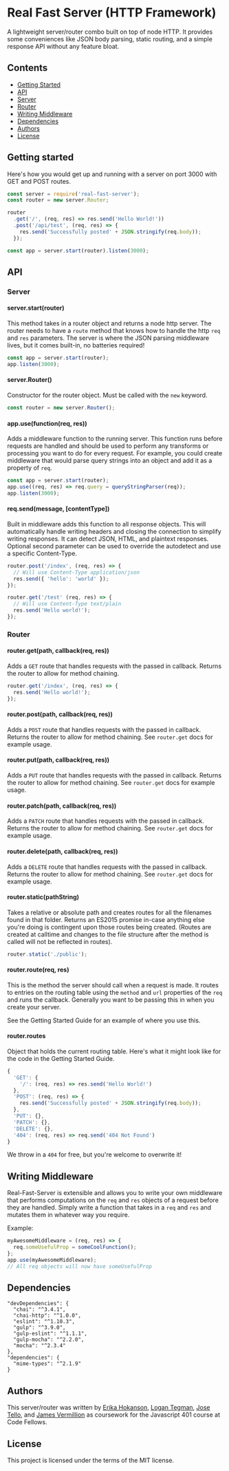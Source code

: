 # Real Fast Server (HTTP Framework)

A lightweight server/router combo built on top of node HTTP.
It provides some conveniences like JSON body parsing, static routing,
and a simple response API without any feature bloat.

## Contents

+   [Getting Started](https://github.com/Real-Fast-Server/real-fast-server-framework#getting-started)
+   [API](https://github.com/Real-Fast-Server/real-fast-server-framework#api)
  +   [Server](https://github.com/Real-Fast-Server/real-fast-server-framework#server)
  +   [Router](https://github.com/Real-Fast-Server/real-fast-server-framework#router)
+   [Writing Middleware](https://github.com/Real-Fast-Server/real-fast-server-framework#writing-middleware)
+   [Dependencies](https://github.com/Real-Fast-Server/real-fast-server-framework#dependencies)
+   [Authors](https://github.com/Real-Fast-Server/real-fast-server-framework#authors)
+   [License](https://github.com/Real-Fast-Server/real-fast-server-framework#license)

## Getting started

Here's how you would get up and running with a server on port 3000 with GET and POST routes.

```js
const server = require('real-fast-server');
const router = new server.Router;

router
  .get('/', (req, res) => res.send('Hello World!'))
  .post('/api/test', (req, res) => {
    res.send('Successfully posted' + JSON.stringify(req.body));
  });

const app = server.start(router).listen(3000);
```

## API

### Server

#### server.start(router)

This method takes in a router object and returns a node http server.
The router needs to have a `route` method that knows how to handle the
http `req` and `res` parameters. The server is where the JSON parsing middleware
lives, but it comes built-in, no batteries required!

```js
const app = server.start(router);
app.listen(3000);
```

#### server.Router()

Constructor for the router object. Must be called with the `new` keyword.

```js
const router = new server.Router();
```

#### app.use(function(req, res))

Adds a middleware function to the running server. This function runs before requests are
handled and should be used to perform any transforms or processing you want to
do for every request. For example, you could create middleware that would parse
query strings into an object and add it as a property of `req`.

```js
const app = server.start(router);
app.use((req, res) => req.query = queryStringParser(req));
app.listen(3000);
```

#### req.send(message, [contentType])

Built in middleware adds this function to all response objects.
This will automatically handle writing headers and closing the connection to
simplify writing responses. It can detect JSON, HTML, and plaintext responses.
Optional second parameter can be used to override the autodetect and use a
specific Content-Type.

```js
router.post('/index', (req, res) => {
  // Will use Content-Type application/json
  res.send({ 'hello': 'world' });
});

router.get('/test' (req, res) => {
  // Will use Content-Type text/plain
  res.send('Hello world!');
});
```

### Router

#### router.get(path, callback(req, res))

Adds a `GET` route that handles requests with the passed in callback.
Returns the router to allow for method chaining.

```js
router.get('/index', (req, res) => {
  res.send('Hello world!');
});
```

#### router.post(path, callback(req, res))

Adds a `POST` route that handles requests with the passed in callback.
Returns the router to allow for method chaining.
See `router.get` docs for example usage.

#### router.put(path, callback(req, res))

Adds a `PUT` route that handles requests with the passed in callback.
Returns the router to allow for method chaining.
See `router.get` docs for example usage.

#### router.patch(path, callback(req, res))

Adds a `PATCH` route that handles requests with the passed in callback.
Returns the router to allow for method chaining.
See `router.get` docs for example usage.

#### router.delete(path, callback(req, res))

Adds a `DELETE` route that handles requests with the passed in callback.
Returns the router to allow for method chaining.
See `router.get` docs for example usage.

#### router.static(pathString)

Takes a relative or absolute path and creates routes for all the filenames found
in that folder. Returns an ES2015 promise in-case anything else you're doing is contingent
upon those routes being created. (Routes are created at calltime and changes to
the file structure after the method is called will not be reflected in routes).

```js
router.static('./public');
```

#### router.route(req, res)

This is the method the server should call when a request is made. It routes to
entries on the routing table using the `method` and `url` properties of the `req`
and runs the callback. Generally you want to be passing this in when you create your server.

See the Getting Started Guide for an example of where you use this.

#### router.routes

Object that holds the current routing table. Here's what it might look like for
the code in the Getting Started Guide.

```js
{
  'GET': {
    '/': (req, res) => res.send('Hello World!')
  },
  'POST': (req, res) => {
    res.send('Successfully posted' + JSON.stringify(req.body));
  },
  'PUT': {},
  'PATCH': {},
  'DELETE': {},
  '404': (req, res) => req.send('404 Not Found')
}
```

We throw in a `404` for free, but you're welcome to overwrite it!

## Writing Middleware

Real-Fast-Server is extensible and allows you to write your own middleware that
performs computations on the `req` and `res` objects of a request before they
are handled. Simply write a function that takes in a `req` and `res` and mutates
them in whatever way you require.

Example:
```js
myAwesomeMiddleware = (req, res) => {
  req.someUsefulProp = someCoolFunction();
};
app.use(myAwesomeMiddleware);
// All req objects will now have someUsefulProp
```

## Dependencies

```
"devDependencies": {
  "chai": "^3.4.1",
  "chai-http": "^1.0.0",
  "eslint": "^1.10.3",
  "gulp": "^3.9.0",
  "gulp-eslint": "^1.1.1",
  "gulp-mocha": "^2.2.0",
  "mocha": "^2.3.4"
},
"dependencies": {
  "mime-types": "^2.1.9"
}
```

## Authors

This server/router was written by [Erika Hokanson](https://github.com/erikawho),
[Logan Tegman](https://github.com/ltegman), [Jose Tello](https://github.com/josectello),
and [James Vermillion](https://github.com/jamesvermillion) as coursework for the
Javascript 401 course at Code Fellows.

## License

This project is licensed under the terms of the MIT license.
